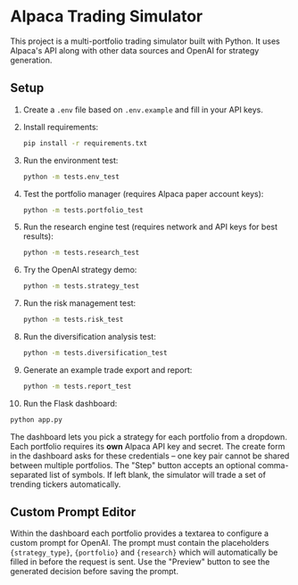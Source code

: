 # Alpaca Trading Simulator

This project is a multi-portfolio trading simulator built with Python. It uses Alpaca's API along with other data sources and OpenAI for strategy generation.

## Setup

1. Create a `.env` file based on `.env.example` and fill in your API keys.
2. Install requirements:
   ```bash
   pip install -r requirements.txt
   ```
3. Run the environment test:
   ```bash
   python -m tests.env_test
   ```
4. Test the portfolio manager (requires Alpaca paper account keys):
   ```bash
   python -m tests.portfolio_test
   ```
5. Run the research engine test (requires network and API keys for best results):
   ```bash
   python -m tests.research_test
   ```
6. Try the OpenAI strategy demo:
   ```bash
   python -m tests.strategy_test
   ```
7. Run the risk management test:
   ```bash
   python -m tests.risk_test
   ```
8. Run the diversification analysis test:
   ```bash
   python -m tests.diversification_test
   ```
9. Generate an example trade export and report:
   ```bash
   python -m tests.report_test
   ```

10. Run the Flask dashboard:
   ```bash
   python app.py
   ```
   The dashboard lets you pick a strategy for each portfolio from a dropdown.
   Each portfolio requires its **own** Alpaca API key and secret. The create form
   in the dashboard asks for these credentials – one key pair cannot be shared
   between multiple portfolios. The "Step" button accepts an optional comma-
   separated list of symbols. If left blank, the simulator will trade a set of
   trending tickers automatically.

## Custom Prompt Editor

Within the dashboard each portfolio provides a textarea to configure a custom
prompt for OpenAI. The prompt must contain the placeholders `{strategy_type}`,
`{portfolio}` and `{research}` which will automatically be filled in before the
request is sent. Use the "Preview" button to see the generated decision before
saving the prompt.
